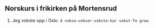 ## Norskurs i frikirken på Mortensrud

1. Jeg vokste opp i Oslo. `å vokse-vokser-vokste-har vokst-To grow`
